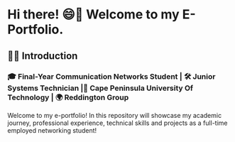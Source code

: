# **Hi there! 😄👋 Welcome to my E-Portfolio.**  
## 🙌🏽 **Introduction**
### **🎓 Final-Year Communication Networks Student | 🛠 Junior Systems Technician |📍 Cape Peninsula University Of Technology | 🌍 Reddington Group** 
Welcome to my e-portfolio! In this repository will showcase my academic journey, professional experience, technical skills and projects as a full-time employed networking student!
